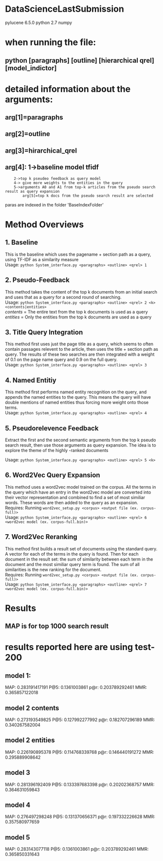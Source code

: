 # DataScienceLastSubmission
pylucene 6.5.0
python 2.7 
numpy

# when running the file:
## python [paragraphs] [outline] [hierarchical qrel] [model_indictor]

# detailed information about the arguments:
## arg[1]=paragraphs
## arg[2]=outline
## arg[3]=hirarchical_qrel
## arg[4]: 1->baseline model tfidf
        2->top k pseudeo feedback as query model
        4-> give more weights to the entities in the query
        5->arguments A0 and A1 from top-k articles from the pseudo search  result as query expansion
            arg[5]=top k docs from the pseudo search result are selected
        
paras are indexed in the folder 'BaseIndexFolder'


# Method Overviews
## 1. Baseline
This is the baseline which uses the pagename + section path as a query, using TF-IDF as a similarity measure  
Usage: ```python System_interface.py <paragraphs> <outline> <qrel> 1```
## 2. Pseudo-Feedback
This method takes the content of the top k documents from an initial search and uses that as a query for a second round of searching.  
Usage: ```python System_interface.py <paragraphs> <outline> <qrel> 2 <k> <contents|entities>```  
*contents* = The entire text from the top k documents is used as a query  
*entities* = Only the entities from the top k documents are used as a query  
## 3. Title Query Integration
This method first uses just the page title as a query, which seems to often contain passages relevent to the article, then uses the title + section path as query. The results of these two searches are then integrated with a weight of 0.1 on the page name query and 0.9 on the full query.  
Usage: ```python System_interface.py <paragraphs> <outline> <qrel> 3 ```  
## 4. Named Entitiy 
This method first performs named entity recognition on the query, and appends the named entities to the query. This means the query will have double mentions of named entities thus forcing more weight onto those terms.  
Usage: ```python System_interface.py <paragraphs> <outline> <qrel> 4 ```  
## 5. Pseudorelevence Feedback
Extract the first and the second semantic arguments from the top k pseudo search result, then use those arguments as query expansion. The idea is to explore the theme of the highly -ranked documents

Usage: ```python System_interface.py <paragraphs> <outline> <qrel> 5 <k> ```  
## 6. Word2Vec Query Expansion
This method uses a word2vec model trained on the corpus. All the terms in the query which have an entry in the word2vec model are converted into their vector representation and combined to find a set of most similiar words. These words are then added to the query as an expansion.  
Requires: Running ```word2vec_setup.py <corpus> <output file (ex. corpus-full)>```  
Usage: ```python System_interface.py <paragraphs> <outline> <qrel> 6 <word2vec model (ex. corpus-full.bin)> ```  
## 7. Word2Vec Reranking
This method first builds a result set of documents using the standard query. A vector for each of the terms in the query is found. Then for each document in the result set: the sum of similarity between each term in the document and the most similiar query term is found. The sum of all similarities is the new ranking for the document.  
Requires: Running ```word2vec_setup.py <corpus> <output file (ex. corpus-full)>```  
Usage: ```python System_interface.py <paragraphs> <outline> <qrel> 7 <word2vec model (ex. corpus-full.bin)> ```  

# Results
## MAP is for top 1000 search result
# results reported here are using test-200


## model 1:
MAP: 0.283191417191
P@5: 0.1361003861
p@r: 0.203789292461
MMR: 0.365857122018


## model 2 contents

MAP: 0.273193549825
P@5: 0.127992277992
p@r: 0.182707296189
MMR: 0.340267582004


## model 2 entities

MAP: 0.226190895378
P@5: 0.114768339768
p@r: 0.146440191272
MMR: 0.295889908642

## model 3
MAP: 0.281396192409
P@5: 0.133397683398
p@r: 0.20202368757
MMR: 0.364631059843

## model 4
MAP: 0.276497298248
P@5: 0.131370656371
p@r: 0.197332226628
MMR: 0.357580977659

## model 5
MAP: 0.283143077118
P@5: 0.1361003861
p@r: 0.203789292461
MMR: 0.365850331643
